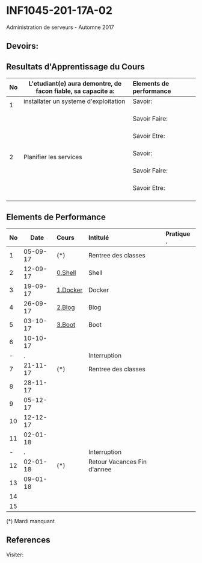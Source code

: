 # INF1045-201-17A-02
Administration de serveurs - Automne 2017

## Devoirs:


## Resultats d'Apprentissage du Cours

|No|L'etudiant(e) aura demontre, de facon fiable, sa capacite a:      |          Elements de performance                               | 
|--|------------------------------------------------------------------|:---------------------------------------------------------------| 
| 1| installater un systeme d'exploitation                            | Savoir:                                                        | 
|  |                                                                  | Savoir Faire:                                                  | 
|  |                                                                  | Savoir Etre:                                                   | 
| 2| Planifier les services                                           | Savoir:                                                        | 
|  |                                                                  | Savoir Faire:                                                  | 
|  |                                                                  | Savoir Etre:                                                   | 

## Elements de Performance

|No| Date   | Cours                       | Intitulé                                |  Pratique .                            |
|--|--------|:----------------------------|:----------------------------------------|:---------------------------------------|
| 1|05-09-17| (*)                         | Rentree des classes                     |                                        |
| 2|12-09-17| [0.Shell](./0.Shell)        | Shell                                   |                                        |
| 3|19-09-17| [1.Docker](./1.Docker)      | Docker                                  |                                        |
| 4|26-09-17| [2.Blog](./2.Blog)          | Blog                                    |                                        |
| 5|03-10-17| [3.Boot](./3.Boot)          | Boot                                    |                                        |
| 6|10-10-17|                             |                                         |                                        |
| -| .      |                             | Interruption                            |                                        |
| 7|21-11-17| (*)                         | Rentree des classes                     |                                        |
| 8|28-11-17|                             |                                         |                                        |
| 9|05-12-17|                             |                                         |                                        |
|10|12-12-17|                             |                                         |                                        |
|11|02-01-18|                             |                                         |                                        |
| -| .      |                             | Interruption                            |                                        |
|12|02-01-18| (*)                         | Retour Vacances Fin d'annee             |                                        |
|13|09-01-18|                             |                                         |                                        |
|14|        |                             |                                         |                                        |
|15|        |                             |                                         |                                        |

(*) Mardi manquant

## References

Visiter:



